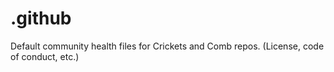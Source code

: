 # .github
Default community health files for Crickets and Comb repos. (License, code of conduct, etc.)
